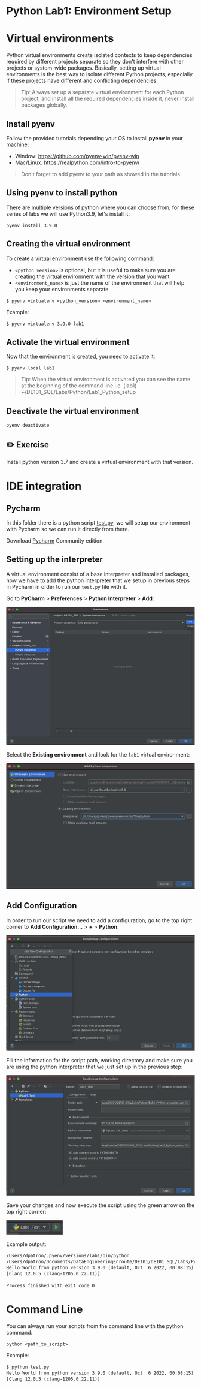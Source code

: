 # Python Lab1: Environment Setup 

# Virtual environments

Python virtual environments create isolated contexts to keep dependencies required by different projects separate so 
they don't interfere with other projects or system-wide packages. 
Basically, setting up virtual environments is the best way to isolate different Python projects, especially if these 
projects have different and conflicting dependencies.

> Tip: Always set up a separate virtual environment for each Python project, and install all the required dependencies 
> inside it, never install packages globally.

## Install pyenv

Follow the provided tutorials depending your OS to install **pyenv** in your machine:

* Window: https://github.com/pyenv-win/pyenv-win
* Mac/Linux: https://realpython.com/intro-to-pyenv/

> Don't forget to add pyenv to your path as showed in the tutorials


## Using pyenv to install python
There are multiple versions of python where you can choose from, for these series of labs we will use Python3.9, let's install it: 

```
pyenv install 3.9.0
```

## Creating the virtual environment

To create a virtual environment use the following command:

* `<python_version>` is optional, but it is useful to make sure you are creating the virtual environment with the version that you want
* `<environment_name>` is just the name of the environment that will help you keep your environments separate

```
$ pyenv virtualenv <python_version> <environment_name>
```

Example: 

```
$ pyenv virtualenv 3.9.0 lab1
```

## Activate the virtual environment

Now that the environment is created, you need to activate it:  

```
$ pyenv local lab1
```

> Tip: When the virtual environment is activated you can see the name at the beginning of the command line
> i.e. (lab1) ~/DE101_SQL/Labs/Python/Lab1_Python_setup 

## Deactivate the virtual environment 

```
pyenv deactivate
```

## ✏️ Exercise

Install python version 3.7 and create a virtual environment with that version.


# IDE integration

## Pycharm 

In this folder there is a python script [test.py](test.py), we will setup our environment with Pycharm so we can run it
directly from there. 

Download [Pycharm](https://www.jetbrains.com/es-es/pycharm/) Community edition. 

## Setting up the interpreter  
A virtual environment consist of a base interpreter and installed packages, now we have to add the python interpreter 
that we setup in previous steps in Pycharm in order to run our `test.py` file with it.

Go to **PyCharm** > **Preferences** > **Python Interpreter** > **Add**:

![Python interpreter](documentation_images/pycharm_interpreter.png)

Select the **Existing environment** and look for the `lab1` virtual environment: 

![Existing interpreter](documentation_images/existing_interpreter.png)

## Add Configuration 

In order to run our script we need to add a configuration, go to the top right corner to **Add Configuration...** > **+** > **Python**: 

![Python config](documentation_images/pycharm_addconfig.png)

Fill the information for the script path, working directory and make sure you are using the python interpreter that we just 
set up in the previous step:  

![Run configuration](documentation_images/run_configuration.png)

Save your changes and now execute the script using the green arrow on the top right corner:

![Run script](documentation_images/run_script.png)

Example output: 

```
/Users/dpatron/.pyenv/versions/lab1/bin/python /Users/dpatron/Documents/DataEngineeringEnroute/DE101/DE101_SQL/Labs/Python/Lab1_Python_setup/test.py
Hello World from python version 3.9.0 (default, Oct  6 2022, 00:08:15) 
[Clang 12.0.5 (clang-1205.0.22.11)]

Process finished with exit code 0
```


# Command Line

You can always run your scripts from the command line with the python command: 

```
python <path_to_script>
```

Example:
```
$ python test.py 
Hello World from python version 3.9.0 (default, Oct  6 2022, 00:08:15) 
[Clang 12.0.5 (clang-1205.0.22.11)]
```